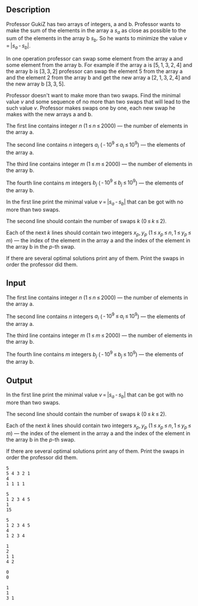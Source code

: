 ## Description

<div><p>Professor GukiZ has two arrays of integers, <span class="tex-font-style-tt">a</span> and <span class="tex-font-style-tt">b</span>. Professor wants to make the sum of the elements in the array <span class="tex-font-style-tt">a</span> <span class="tex-span"><i>s</i><sub class="lower-index"><i>a</i></sub></span> as close as possible to the sum of the elements in the array <span class="tex-font-style-tt">b</span> <span class="tex-span"><i>s</i><sub class="lower-index"><i>b</i></sub></span>. So he wants to minimize the value <span class="tex-span"><i>v</i> = |<i>s</i><sub class="lower-index"><i>a</i></sub> - <i>s</i><sub class="lower-index"><i>b</i></sub>|</span>.</p><p>In one operation professor can swap some element from the array <span class="tex-font-style-tt">a</span> and some element from the array <span class="tex-font-style-tt">b</span>. For example if the array <span class="tex-font-style-tt">a</span> is <span class="tex-span">[5, 1, 3, 2, 4]</span> and the array <span class="tex-font-style-tt">b</span> is <span class="tex-span">[3, 3, 2]</span> professor can swap the element <span class="tex-span">5</span> from the array <span class="tex-font-style-tt">a</span> and the element <span class="tex-span">2</span> from the array <span class="tex-font-style-tt">b</span> and get the new array <span class="tex-font-style-tt">a</span> <span class="tex-span">[2, 1, 3, 2, 4]</span> and the new array <span class="tex-font-style-tt">b</span> <span class="tex-span">[3, 3, 5]</span>.</p><p>Professor doesn't want to make more than two swaps. Find the minimal value <span class="tex-span"><i>v</i></span> and some sequence of no more than two swaps that will lead to the such value <span class="tex-span"><i>v</i></span>. Professor makes swaps one by one, each new swap he makes with the new arrays <span class="tex-font-style-tt">a</span> and <span class="tex-font-style-tt">b</span>.</p></div><div class="input-specification"><p>The first line contains integer <span class="tex-span"><i>n</i></span> (<span class="tex-span">1 ≤ <i>n</i> ≤ 2000</span>) — the number of elements in the array <span class="tex-font-style-tt">a</span>.</p><p>The second line contains <span class="tex-span"><i>n</i></span> integers <span class="tex-span"><i>a</i><sub class="lower-index"><i>i</i></sub></span> (<span class="tex-span"> - 10<sup class="upper-index">9</sup> ≤ <i>a</i><sub class="lower-index"><i>i</i></sub> ≤ 10<sup class="upper-index">9</sup></span>) — the elements of the array <span class="tex-font-style-tt">a</span>.</p><p>The third line contains integer <span class="tex-span"><i>m</i></span> (<span class="tex-span">1 ≤ <i>m</i> ≤ 2000</span>) — the number of elements in the array <span class="tex-font-style-tt">b</span>.</p><p>The fourth line contains <span class="tex-span"><i>m</i></span> integers <span class="tex-span"><i>b</i><sub class="lower-index"><i>j</i></sub></span> (<span class="tex-span"> - 10<sup class="upper-index">9</sup> ≤ <i>b</i><sub class="lower-index"><i>j</i></sub> ≤ 10<sup class="upper-index">9</sup></span>) — the elements of the array <span class="tex-font-style-tt">b</span>.</p></div><div class="output-specification"><p>In the first line print the minimal value <span class="tex-span"><i>v</i> = |<i>s</i><sub class="lower-index"><i>a</i></sub> - <i>s</i><sub class="lower-index"><i>b</i></sub>|</span> that can be got with no more than two swaps.</p><p>The second line should contain the number of swaps <span class="tex-span"><i>k</i></span> (<span class="tex-span">0 ≤ <i>k</i> ≤ 2</span>).</p><p>Each of the next <span class="tex-span"><i>k</i></span> lines should contain two integers <span class="tex-span"><i>x</i><sub class="lower-index"><i>p</i></sub>, <i>y</i><sub class="lower-index"><i>p</i></sub></span> (<span class="tex-span">1 ≤ <i>x</i><sub class="lower-index"><i>p</i></sub> ≤ <i>n</i>, 1 ≤ <i>y</i><sub class="lower-index"><i>p</i></sub> ≤ <i>m</i></span>) — the index of the element in the array <span class="tex-font-style-tt">a</span> and the index of the element in the array <span class="tex-font-style-tt">b</span> in the <span class="tex-span"><i>p</i></span>-th swap.</p><p>If there are several optimal solutions print any of them. Print the swaps in order the professor did them.</p></div>

## Input

<p>The first line contains integer <span class="tex-span"><i>n</i></span> (<span class="tex-span">1 ≤ <i>n</i> ≤ 2000</span>) — the number of elements in the array <span class="tex-font-style-tt">a</span>.</p><p>The second line contains <span class="tex-span"><i>n</i></span> integers <span class="tex-span"><i>a</i><sub class="lower-index"><i>i</i></sub></span> (<span class="tex-span"> - 10<sup class="upper-index">9</sup> ≤ <i>a</i><sub class="lower-index"><i>i</i></sub> ≤ 10<sup class="upper-index">9</sup></span>) — the elements of the array <span class="tex-font-style-tt">a</span>.</p><p>The third line contains integer <span class="tex-span"><i>m</i></span> (<span class="tex-span">1 ≤ <i>m</i> ≤ 2000</span>) — the number of elements in the array <span class="tex-font-style-tt">b</span>.</p><p>The fourth line contains <span class="tex-span"><i>m</i></span> integers <span class="tex-span"><i>b</i><sub class="lower-index"><i>j</i></sub></span> (<span class="tex-span"> - 10<sup class="upper-index">9</sup> ≤ <i>b</i><sub class="lower-index"><i>j</i></sub> ≤ 10<sup class="upper-index">9</sup></span>) — the elements of the array <span class="tex-font-style-tt">b</span>.</p>

## Output

<p>In the first line print the minimal value <span class="tex-span"><i>v</i> = |<i>s</i><sub class="lower-index"><i>a</i></sub> - <i>s</i><sub class="lower-index"><i>b</i></sub>|</span> that can be got with no more than two swaps.</p><p>The second line should contain the number of swaps <span class="tex-span"><i>k</i></span> (<span class="tex-span">0 ≤ <i>k</i> ≤ 2</span>).</p><p>Each of the next <span class="tex-span"><i>k</i></span> lines should contain two integers <span class="tex-span"><i>x</i><sub class="lower-index"><i>p</i></sub>, <i>y</i><sub class="lower-index"><i>p</i></sub></span> (<span class="tex-span">1 ≤ <i>x</i><sub class="lower-index"><i>p</i></sub> ≤ <i>n</i>, 1 ≤ <i>y</i><sub class="lower-index"><i>p</i></sub> ≤ <i>m</i></span>) — the index of the element in the array <span class="tex-font-style-tt">a</span> and the index of the element in the array <span class="tex-font-style-tt">b</span> in the <span class="tex-span"><i>p</i></span>-th swap.</p><p>If there are several optimal solutions print any of them. Print the swaps in order the professor did them.</p>





```input1
5
5 4 3 2 1
4
1 1 1 1

```




```input2
5
1 2 3 4 5
1
15

```




```input3
5
1 2 3 4 5
4
1 2 3 4

```




```output1
1
2
1 1
4 2

```




```output2
0
0

```




```output3
1
1
3 1

```



